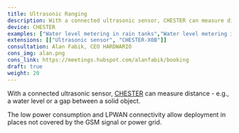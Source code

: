 ```yaml
---
title: Ultrasonic Ranging
description: With a connected ultrasonic sensor, CHESTER can measure distance - e.g., a water level or a gap between a solid object.
device: CHESTER
examples: ["Water level metering in rain tanks","Water level metering in wells or cesspools","Level measurement in silos","Level measurement in emulsion tanks"]
extensions: [["Ultrasonic sensor", "CHESTER-X0B"]]
consultation: Alan Fabik, CEO HARDWARIO
cons_img: alan.png
cons_link: https://meetings.hubspot.com/alanfabik/booking
draft: true
weight: 20
---
```


With a connected ultrasonic sensor, [CHESTER](/en/chester/) can measure distance - e.g., a water level or a gap between a solid object.

The low power consumption and LPWAN connectivity allow deployment in places not covered by the GSM signal or power grid.
